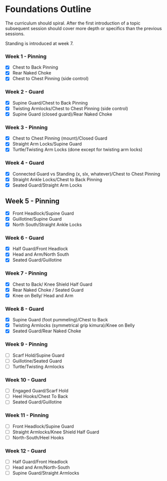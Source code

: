 # Foundations Outline

The curriculum should spiral. After the first introduction of a topic subsequent session should cover more depth or specifics than the previous sessions. 

Standing is introduced at week 7. 

### Week 1 - Pinning
- [x] Chest to Back Pinning
- [x] Rear Naked Choke
- [x] Chest to Chest Pinning (side control)

### Week 2 - Guard
- [x] Supine Guard/Chest to Back Pinning
- [x] Twisting Armlocks/Chest to Chest Pinning (side control)
- [x] Supine Guard (closed guard)/Rear Naked Choke

### Week 3 - Pinning
- [x] Chest to Chest Pinning (mount)/Closed Guard
- [x] Straight Arm Locks/Supine Guard
- [x] Turtle/Twisting Arm Locks (done except for twisting arm locks)

### Week 4 - Guard
- [x] Connected Guard vs Standing (x, slx, whatever)/Chest to Chest Pinning
- [x] Straight Ankle Locks/Chest to Back Pinning
- [x] Seated Guard/Straight Arm Locks

## Week 5 - Pinning
- [x] Front Headlock/Supine Guard
- [x] Guillotine/Supine Guard
- [x] North South/Straight Ankle Locks

### Week 6 - Guard
- [x] Half Guard/Front Headlock
- [x] Head and Arm/North South
- [x] Seated Guard/Guillotine

### Week 7 - Pinning
- [x] Chest to Back/ Knee Shield Half Guard
- [x] Rear Naked Choke / Seated Guard
- [x] Knee on Belly/ Head and Arm

### Week 8 - Guard
- [x] Supine Guard (foot pummeling)/Chest to Back
- [x] Twisting Armlocks (symmetrical grip kimura)/Knee on Belly
- [x] Seated Guard/Rear Naked Choke

### Week 9 - Pinning 
- [ ] Scarf Hold/Supine Guard
- [ ] Guillotine/Seated Guard
- [ ] Turtle/Twisting Armlocks

### Week 10 - Guard
- [ ] Engaged Guard/Scarf Hold
- [ ] Heel Hooks/Chest To Back
- [ ] Seated Guard/Guillotine

### Week 11 - Pinning
- [ ] Front Headlock/Supine Guard
- [ ] Straight Armlocks/Knee Shield Half Guard
- [ ] North-South/Heel Hooks

### Week 12 - Guard
- [ ] Half Guard/Front Headlock
- [ ] Head and Arm/North-South
- [ ] Supine Guard/Straight Armlocks